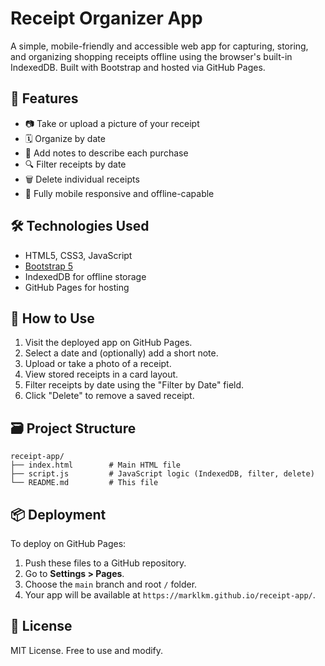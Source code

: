 # Receipt Organizer App

A simple, mobile-friendly and accessible web app for capturing, storing, and organizing shopping receipts offline using the browser's built-in IndexedDB. Built with Bootstrap and hosted via GitHub Pages.

## 🌟 Features

- 📷 Take or upload a picture of your receipt
- 🗓️ Organize by date
- 📝 Add notes to describe each purchase
- 🔍 Filter receipts by date
- 🗑️ Delete individual receipts
- 📱 Fully mobile responsive and offline-capable

## 🛠 Technologies Used

- HTML5, CSS3, JavaScript
- [Bootstrap 5](https://getbootstrap.com/)
- IndexedDB for offline storage
- GitHub Pages for hosting

## 🚀 How to Use

1. Visit the deployed app on GitHub Pages.
2. Select a date and (optionally) add a short note.
3. Upload or take a photo of a receipt.
4. View stored receipts in a card layout.
5. Filter receipts by date using the "Filter by Date" field.
6. Click "Delete" to remove a saved receipt.

## 🗃️ Project Structure

```
receipt-app/
├── index.html        # Main HTML file
├── script.js         # JavaScript logic (IndexedDB, filter, delete)
└── README.md         # This file
```

## 📦 Deployment

To deploy on GitHub Pages:

1. Push these files to a GitHub repository.
2. Go to **Settings > Pages**.
3. Choose the `main` branch and root `/` folder.
4. Your app will be available at `https://marklkm.github.io/receipt-app/`.

## 📄 License

MIT License. Free to use and modify.
